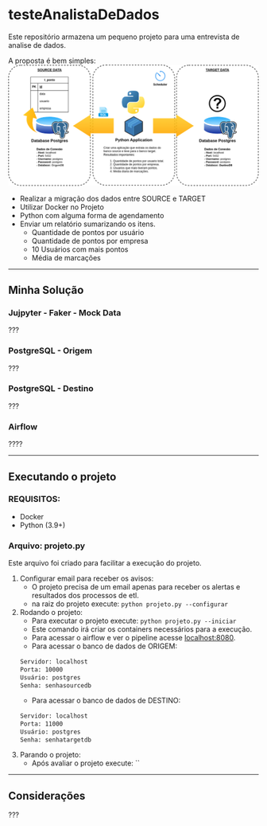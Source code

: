 # testeAnalistaDeDados

Este repositório armazena um pequeno projeto para uma entrevista de analise de dados.

A proposta é bem simples:
![image](_assets/image/tarefa.png)

- Realizar a migração dos dados entre SOURCE e TARGET
- Utilizar Docker no Projeto
- Python com alguma forma de agendamento
- Enviar um relatório sumarizando os itens.
  - Quantidade de pontos por usuário
  - Quantidade de pontos por empresa
  - 10 Usuários com mais pontos
  - Média de marcações

---
## Minha Solução
### Jujpyter - Faker - Mock Data
???

### PostgreSQL - Origem
???

### PostgreSQL - Destino
???

### Airflow
????

---
## Executando o projeto

### REQUISITOS:
 - Docker
 - Python (3.9+) 

### Arquivo: **projeto.py**

Este arquivo foi criado para facilitar a execução do projeto.

1. Configurar email  para receber os avisos:
   - O projeto precisa de um email apenas para receber os alertas e resultados dos processos de etl.
   - na raiz do projeto execute: `python projeto.py --configurar`
2. Rodando o projeto:
   - Para executar o projeto execute: `python projeto.py --iniciar`
   - Este comando irá criar os containers necessários para a execução.
   - Para acessar o airflow e ver o pipeline acesse [localhost:8080](http://localhost:8080).
   - Para acessar o banco de dados de ORIGEM:
   ```shell
   Servidor: localhost
   Porta: 10000
   Usuário: postgres
   Senha: senhasourcedb
   ```
   - Para acessar o banco de dados de DESTINO:
   ```shell
   Servidor: localhost
   Porta: 11000
   Usuário: postgres
   Senha: senhatargetdb
   ```
3. Parando o projeto:
   - Após avaliar o projeto execute: ``

---
## Considerações
???
